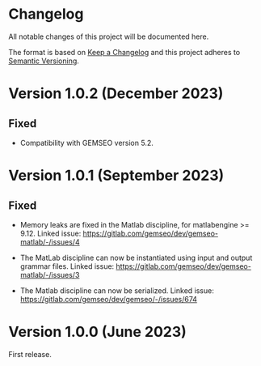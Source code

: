 <!--
Copyright 2021 IRT Saint Exupéry, https://www.irt-saintexupery.com

This work is licensed under the Creative Commons Attribution-ShareAlike 4.0
International License. To view a copy of this license, visit
http://creativecommons.org/licenses/by-sa/4.0/ or send a letter to Creative
Commons, PO Box 1866, Mountain View, CA 94042, USA.
-->

<!--
Changelog titles are:
- Added: for new features.
- Changed: for changes in existing functionality.
- Deprecated: for soon-to-be removed features.
- Removed: for now removed features.
- Fixed: for any bug fixes.
- Security: in case of vulnerabilities.
-->

# Changelog

All notable changes of this project will be documented here.

The format is based on
[Keep a Changelog](https://keepachangelog.com/en/1.0.0)
and this project adheres to
[Semantic Versioning](https://semver.org/spec/v2.0.0.html).

# Version 1.0.2 (December 2023)

## Fixed

- Compatibility with GEMSEO version 5.2.

# Version 1.0.1 (September 2023)

## Fixed

- Memory leaks are fixed in the Matlab discipline,
for matlabengine >= 9.12.
Linked issue:
<https://gitlab.com/gemseo/dev/gemseo-matlab/-/issues/4>

- The MatLab discipline can now be instantiated using input and output
grammar files. Linked issue:
<https://gitlab.com/gemseo/dev/gemseo-matlab/-/issues/3>

- The Matlab discipline can now be serialized. Linked issue:
<https://gitlab.com/gemseo/dev/gemseo/-/issues/674>

# Version 1.0.0 (June 2023)

First release.
